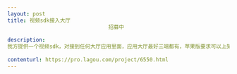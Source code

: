 ```yaml
---                
layout: post       
title: 视频sdk接入大厅
                                招募中
           
description: 
我方提供一个视频sdk，对接到任何大厅应用里面，应用大厅最好三端都有，苹果版要求可以上架，大厅可以双方提供，我方提供的大厅是棋牌的大厅，sdk不局限对接棋牌大厅。
     
contenturl: https://pro.lagou.com/project/6550.html      
---                 
```

